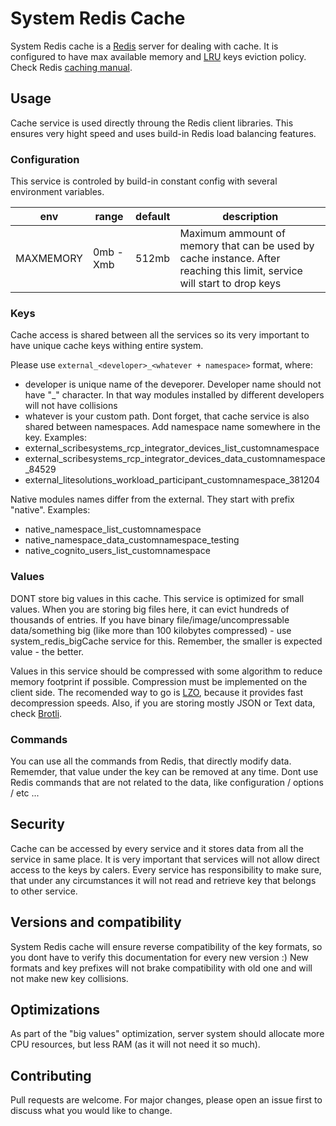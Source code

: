 # System Redis Cache
System Redis cache is a [Redis](https://redis.io/) server for dealing with cache. It is configured to have max available memory and [LRU](https://redis.io/docs/manual/eviction/#eviction-policies) keys eviction policy. Check Redis [caching manual](https://redis.io/docs/manual/config/#configuring-redis-as-a-cache).

## Usage
Cache service is used directly throung the Redis client libraries. This ensures very hight speed and uses build-in Redis load balancing features.

### Configuration
This service is controled by build-in constant config with several environment variables.

| env       | range     | default | description                                                                                                              |
|-----------|-----------|---------|--------------------------------------------------------------------------------------------------------------------------|
| MAXMEMORY | 0mb - Xmb | 512mb   | Maximum ammount of memory that can be used by cache instance. After reaching this limit, service will start to drop keys |

### Keys
Cache access is shared between all the services so its very important to have unique cache keys withing entire system.

Please use `external_<developer>_<whatever + namespace>` format, where:
- developer is unique name of the deveporer. Developer name should not have "_" character. In that way modules installed by different developers will not have collisions
- whatever is your custom path. Dont forget, that cache service is also shared between namespaces. Add namespace name somewhere in the key.
Examples:
- external_scribesystems_rcp_integrator_devices_list_customnamespace
- external_scribesystems_rcp_integrator_devices_data_customnamespace_84529
- external_litesolutions_workload_participant_customnamespace_381204

Native modules names differ from the external. They start with prefix "native". Examples:
 - native_namespace_list_customnamespace
 - native_namespace_data_customnamespace_testing
 - native_cognito_users_list_customnamespace

### Values
DONT store big values in this cache. This service is optimized for small values. When you are storing big files here, it can evict hundreds of thousands of entries. If you have binary file/image/uncompressable data/something big (like more than 100 kilobytes compressed) - use system_redis_bigCache service for this. Remember, the smaller is expected value - the better.

Values in this service should be compressed with some algorithm to reduce memory footprint if possible. Compression must be implemented on the client side. The recomended way to go is [LZO](https://en.wikipedia.org/wiki/Lempel%E2%80%93Ziv%E2%80%93Oberhumer), because it provides fast decompression speeds. Also, if you are storing mostly JSON or Text data, check [Brotli](https://en.wikipedia.org/wiki/Brotli).

### Commands
You can use all the commands from Redis, that directly modify data. Rememder, that value under the key can be removed at any time.
Dont use Redis commands that are not related to the data, like configuration / options / etc ...

## Security
Cache can be accessed by every service and it stores data from all the service in same place. It is very important that services will not allow direct access to the keys by calers. Every service has responsibility to make sure, that under any circumstances it will not read and retrieve key that belongs to other service.

## Versions and compatibility
System Redis cache will ensure reverse compatibility of the key formats, so you dont have to verify this documentation for every new version :) New formats and key prefixes will not brake compatibility with old one and will not make new key collisions.

## Optimizations
As part of the "big values" optimization, server system should allocate more CPU resources, but less RAM (as it will not need it so much).

## Contributing
Pull requests are welcome. For major changes, please open an issue first to discuss what you would like to change.